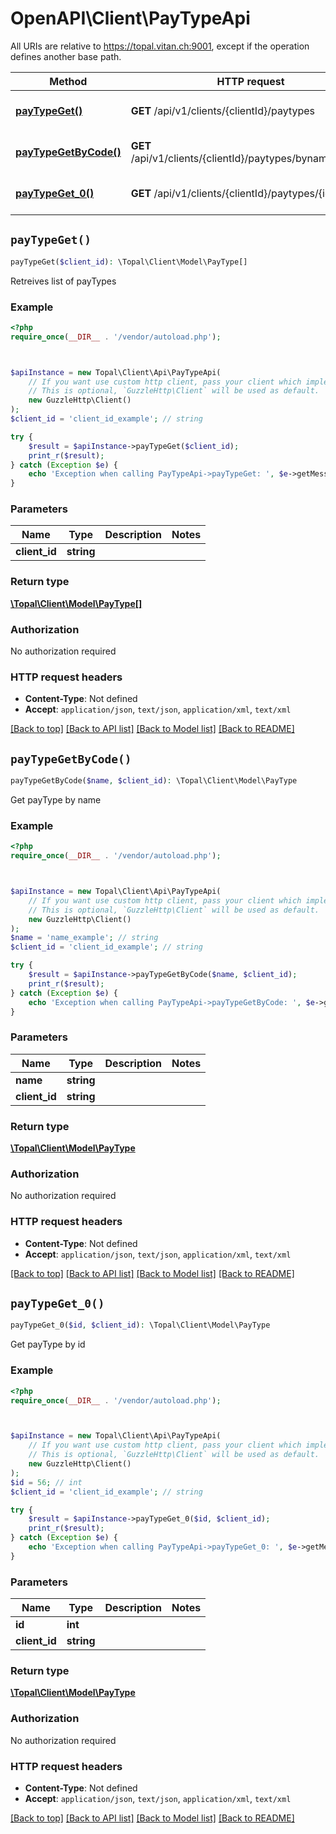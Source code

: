 # OpenAPI\Client\PayTypeApi

All URIs are relative to https://topal.vitan.ch:9001, except if the operation defines another base path.

| Method | HTTP request | Description |
| ------------- | ------------- | ------------- |
| [**payTypeGet()**](PayTypeApi.md#payTypeGet) | **GET** /api/v1/clients/{clientId}/paytypes | Retreives list of payTypes |
| [**payTypeGetByCode()**](PayTypeApi.md#payTypeGetByCode) | **GET** /api/v1/clients/{clientId}/paytypes/byname/{name} | Get payType by name |
| [**payTypeGet_0()**](PayTypeApi.md#payTypeGet_0) | **GET** /api/v1/clients/{clientId}/paytypes/{id} | Get payType by id |


## `payTypeGet()`

```php
payTypeGet($client_id): \Topal\Client\Model\PayType[]
```

Retreives list of payTypes

### Example

```php
<?php
require_once(__DIR__ . '/vendor/autoload.php');



$apiInstance = new Topal\Client\Api\PayTypeApi(
    // If you want use custom http client, pass your client which implements `GuzzleHttp\ClientInterface`.
    // This is optional, `GuzzleHttp\Client` will be used as default.
    new GuzzleHttp\Client()
);
$client_id = 'client_id_example'; // string

try {
    $result = $apiInstance->payTypeGet($client_id);
    print_r($result);
} catch (Exception $e) {
    echo 'Exception when calling PayTypeApi->payTypeGet: ', $e->getMessage(), PHP_EOL;
}
```

### Parameters

| Name | Type | Description  | Notes |
| ------------- | ------------- | ------------- | ------------- |
| **client_id** | **string**|  | |

### Return type

[**\Topal\Client\Model\PayType[]**](../Model/PayType.md)

### Authorization

No authorization required

### HTTP request headers

- **Content-Type**: Not defined
- **Accept**: `application/json`, `text/json`, `application/xml`, `text/xml`

[[Back to top]](#) [[Back to API list]](../../README.md#endpoints)
[[Back to Model list]](../../README.md#models)
[[Back to README]](../../README.md)

## `payTypeGetByCode()`

```php
payTypeGetByCode($name, $client_id): \Topal\Client\Model\PayType
```

Get payType by name

### Example

```php
<?php
require_once(__DIR__ . '/vendor/autoload.php');



$apiInstance = new Topal\Client\Api\PayTypeApi(
    // If you want use custom http client, pass your client which implements `GuzzleHttp\ClientInterface`.
    // This is optional, `GuzzleHttp\Client` will be used as default.
    new GuzzleHttp\Client()
);
$name = 'name_example'; // string
$client_id = 'client_id_example'; // string

try {
    $result = $apiInstance->payTypeGetByCode($name, $client_id);
    print_r($result);
} catch (Exception $e) {
    echo 'Exception when calling PayTypeApi->payTypeGetByCode: ', $e->getMessage(), PHP_EOL;
}
```

### Parameters

| Name | Type | Description  | Notes |
| ------------- | ------------- | ------------- | ------------- |
| **name** | **string**|  | |
| **client_id** | **string**|  | |

### Return type

[**\Topal\Client\Model\PayType**](../Model/PayType.md)

### Authorization

No authorization required

### HTTP request headers

- **Content-Type**: Not defined
- **Accept**: `application/json`, `text/json`, `application/xml`, `text/xml`

[[Back to top]](#) [[Back to API list]](../../README.md#endpoints)
[[Back to Model list]](../../README.md#models)
[[Back to README]](../../README.md)

## `payTypeGet_0()`

```php
payTypeGet_0($id, $client_id): \Topal\Client\Model\PayType
```

Get payType by id

### Example

```php
<?php
require_once(__DIR__ . '/vendor/autoload.php');



$apiInstance = new Topal\Client\Api\PayTypeApi(
    // If you want use custom http client, pass your client which implements `GuzzleHttp\ClientInterface`.
    // This is optional, `GuzzleHttp\Client` will be used as default.
    new GuzzleHttp\Client()
);
$id = 56; // int
$client_id = 'client_id_example'; // string

try {
    $result = $apiInstance->payTypeGet_0($id, $client_id);
    print_r($result);
} catch (Exception $e) {
    echo 'Exception when calling PayTypeApi->payTypeGet_0: ', $e->getMessage(), PHP_EOL;
}
```

### Parameters

| Name | Type | Description  | Notes |
| ------------- | ------------- | ------------- | ------------- |
| **id** | **int**|  | |
| **client_id** | **string**|  | |

### Return type

[**\Topal\Client\Model\PayType**](../Model/PayType.md)

### Authorization

No authorization required

### HTTP request headers

- **Content-Type**: Not defined
- **Accept**: `application/json`, `text/json`, `application/xml`, `text/xml`

[[Back to top]](#) [[Back to API list]](../../README.md#endpoints)
[[Back to Model list]](../../README.md#models)
[[Back to README]](../../README.md)
